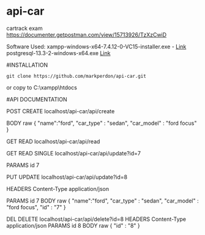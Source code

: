 # api-car
 cartrack exam
https://documenter.getpostman.com/view/15713926/TzXzCwiD


Software Used:
xampp-windows-x64-7.4.12-0-VC15-installer.exe - [Link](https://www.apachefriends.org/download.html)
postgresql-13.3-2-windows-x64.exe               [Link](https://www.enterprisedb.com/downloads/postgres-postgresql-downloads)

#INSTALLATION
```
git clone https://github.com/markperdon/api-car.git
```
or copy to C:\xampp\htdocs




#API DOCUMENTATION

POST CREATE
localhost/api-car/api/create

BODY raw
{
    "name":"ford",
    "car_type" : "sedan",
    "car_model" : "ford focus"
}

GET READ
localhost/api-car/api/read

GET READ SINGLE
localhost/api-car/api/update?id=7

PARAMS
id 7


PUT UPDATE
localhost/api-car/api/update?id=8

HEADERS
Content-Type
application/json

PARAMS
id 7
BODY raw
{
    "name":"ford",
    "car_type" : "sedan",
    "car_model" : "ford focus",
    "id" : "7"
}


DEL DELETE
localhost/api-car/api/delete?id=8
HEADERS
Content-Type
application/json
PARAMS
id 8
BODY raw
{
    "id" : "8"
}   